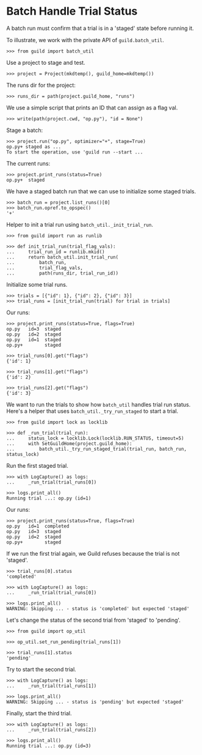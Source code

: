 # Batch Handle Trial Status

A batch run must confirm that a trial is in a 'staged' state before
running it.

To illustrate, we work with the private API of `guild.batch_util`.

    >>> from guild import batch_util

Use a project to stage and test.

    >>> project = Project(mkdtemp(), guild_home=mkdtemp())

The runs dir for the project:

    >>> runs_dir = path(project.guild_home, "runs")

We use a simple script that prints an ID that can assign as a flag val.

    >>> write(path(project.cwd, "op.py"), "id = None")

Stage a batch:

    >>> project.run("op.py", optimizer="+", stage=True)
    op.py+ staged as ...
    To start the operation, use 'guild run --start ...

The current runs:

    >>> project.print_runs(status=True)
    op.py+  staged

We have a staged batch run that we can use to initialize some staged
trials.

    >>> batch_run = project.list_runs()[0]
    >>> batch_run.opref.to_opspec()
    '+'

Helper to init a trial run using `batch_util._init_trial_run`.

    >>> from guild import run as runlib

    >>> def init_trial_run(trial_flag_vals):
    ...     trial_run_id = runlib.mkid()
    ...     return batch_util.init_trial_run(
    ...         batch_run,
    ...         trial_flag_vals,
    ...         path(runs_dir, trial_run_id))


Initialize some trial runs.

    >>> trials = [{"id": 1}, {"id": 2}, {"id": 3}]
    >>> trial_runs = [init_trial_run(trial) for trial in trials]

Our runs:

    >>> project.print_runs(status=True, flags=True)
    op.py   id=3  staged
    op.py   id=2  staged
    op.py   id=1  staged
    op.py+        staged

    >>> trial_runs[0].get("flags")
    {'id': 1}

    >>> trial_runs[1].get("flags")
    {'id': 2}

    >>> trial_runs[2].get("flags")
    {'id': 3}

We want to run the trials to show how `batch_util` handles trial run
status. Here's a helper that uses `batch_util._try_run_staged` to
start a trial.

    >>> from guild import lock as locklib

    >>> def _run_trial(trial_run):
    ...     status_lock = locklib.Lock(locklib.RUN_STATUS, timeout=5)
    ...     with SetGuildHome(project.guild_home):
    ...         batch_util._try_run_staged_trial(trial_run, batch_run, status_lock)

Run the first staged trial.

    >>> with LogCapture() as logs:
    ...     _run_trial(trial_runs[0])

    >>> logs.print_all()
    Running trial ...: op.py (id=1)

Our runs:

    >>> project.print_runs(status=True, flags=True)
    op.py   id=1  completed
    op.py   id=3  staged
    op.py   id=2  staged
    op.py+        staged

If we run the first trial again, we Guild refuses because the trial is
not 'staged'.

    >>> trial_runs[0].status
    'completed'

    >>> with LogCapture() as logs:
    ...     _run_trial(trial_runs[0])

    >>> logs.print_all()
    WARNING: Skipping ... - status is 'completed' but expected 'staged'

Let's change the status of the second trial from 'staged' to 'pending'.

    >>> from guild import op_util

    >>> op_util.set_run_pending(trial_runs[1])

    >>> trial_runs[1].status
    'pending'

Try to start the second trial.

    >>> with LogCapture() as logs:
    ...     _run_trial(trial_runs[1])

    >>> logs.print_all()
    WARNING: Skipping ... - status is 'pending' but expected 'staged'

Finally, start the third trial.

    >>> with LogCapture() as logs:
    ...     _run_trial(trial_runs[2])

    >>> logs.print_all()
    Running trial ...: op.py (id=3)
